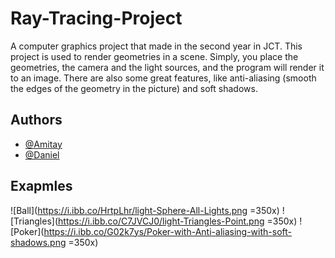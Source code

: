 # Ray-Tracing-Project
A computer graphics project that made in the second year in JCT.
This project is used to render geometries in a scene.
Simply, you place the geometries, the camera and the light sources, and the program will render it to an image.
There are also some great features, like anti-aliasing (smooth the edges of the geometry in the picture) and soft shadows.

## Authors
- [@Amitay](https://github.com/Ami-hub)
- [@Daniel](https://github.com/dan5000w)

## Exapmles
![Ball](https://i.ibb.co/HrtpLhr/light-Sphere-All-Lights.png =350x)
![Triangles](https://i.ibb.co/C7JVCJ0/light-Triangles-Point.png =350x)
![Poker](https://i.ibb.co/G02k7ys/Poker-with-Anti-aliasing-with-soft-shadows.png =350x)

